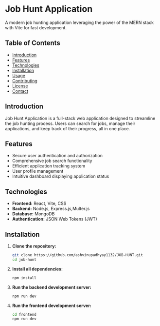 # Job Hunt Application

A modern job hunting application leveraging the power of the MERN stack with Vite for fast development.

## Table of Contents
- [Introduction](#introduction)
- [Features](#features)
- [Technologies](#technologies)
- [Installation](#installation)
- [Usage](#usage)
- [Contributing](#contributing)
- [License](#license)
- [Contact](#contact)

## Introduction

Job Hunt Application is a full-stack web application designed to streamline the job hunting process. Users can search for jobs, manage their applications, and keep track of their progress, all in one place.

## Features
- Secure user authentication and authorization
- Comprehensive job search functionality
- Efficient application tracking system
- User profile management
- Intuitive dashboard displaying application status

## Technologies
- **Frontend:** React, Vite, CSS
- **Backend:** Node.js, Express.js,Multer.js
- **Database:** MongoDB
- **Authentication:** JSON Web Tokens (JWT)

## Installation

1. **Clone the repository:**

   ```bash
   git clone https://github.com/ashvinupadhyay1132/JOB-HUNT.git
   cd job-hunt

2. **Install all dependencies:**

   ```bash
   npm install
   
3. **Run the backend development server:**

   ```bash
   npm run dev

4. **Run the frontend development server:**
    ```bash
    cd frontend
    npm run dev

